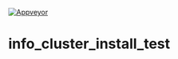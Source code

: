 [![Appveyor](https://ci.appveyor.com/api/projects/status/github/zhaofeng-shu33/info_cluster_install_test?branch=master&svg=true)](https://ci.appveyor.com/project/zhaofeng-shu33/info_cluster_install_test)
# info_cluster_install_test
